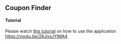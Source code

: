 ## Coupon Finder
#### Tutorial
Please watch [this tutorial](https://youtu.be/26JnoJYlMA4) on how to use the application
https://youtu.be/26JnoJYlMA4
